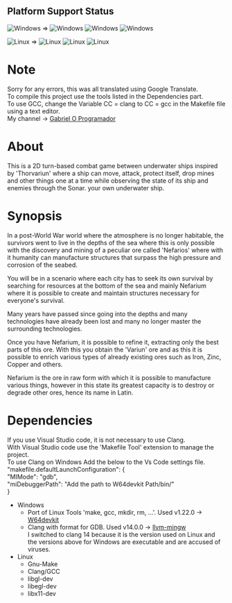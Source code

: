 ## Platform Support Status
![Windows](https://img.shields.io/badge/Windows-NotTested!-yellow) => 
![Windows](https://img.shields.io/badge/Win32-Suported-green)
![Windows](https://img.shields.io/badge/WGL-Suported-green)
![Windows](https://img.shields.io/badge/OpenGL-Suported-green)  

![Linux](https://img.shields.io/badge/Linux-OK-green) =>
![Linux](https://img.shields.io/badge/X11-Suported-green) 
![Linux](https://img.shields.io/badge/EGL-Suported-green) 
![Linux](https://img.shields.io/badge/OpenGL-Suported-green)  

# Note
Sorry for any errors, this was all translated using Google Translate.  
To compile this project use the tools listed in the Dependencies part.  
To use GCC, change the Variable CC = clang to CC = gcc in the Makefile file using a text editor.  
My channel -> [Gabriel O Programador](https://www.youtube.com/@gabriel-oprogramador)

# About
This is a 2D turn-based combat game between underwater ships inspired by 'Thorvariun' where a ship can move, attack, protect itself, drop mines and other things one at a time while observing the state of its ship and enemies through the Sonar. your own underwater ship.

# Synopsis
In a post-World War world where the atmosphere is no longer habitable, the survivors went to live in the depths of the sea where this is only possible with the discovery and mining of a peculiar ore called 'Nefarios' where with it humanity can manufacture structures that surpass the high pressure and corrosion of the seabed.  

You will be in a scenario where each city has to seek its own survival by searching for resources at the bottom of the sea and mainly Nefarium where it is possible to create and maintain structures necessary for everyone's survival.  

Many years have passed since going into the depths and many technologies have already been lost and many no longer master the surrounding technologies.  

Once you have Nefarium, it is possible to refine it, extracting only the best parts of this ore. With this you obtain the 'Variun' ore and as this it is possible to enrich various types of already existing ores such as Iron, Zinc, Copper and others.  

Nefarium is the ore in raw form with which it is possible to manufacture various things, however in this state its greatest capacity is to destroy or degrade other ores, hence its name in Latin.  

# Dependencies
If you use Visual Studio code, it is not necessary to use Clang.  
With Visual Studio code use the 'Makefile Tool' extension to manage the project.  
To use Clang on Windows Add the below to the Vs Code settings file.  
    "makefile.defaultLaunchConfiguration": {  
        "MIMode": "gdb",  
        "miDebuggerPath": "Add the path to W64devkit Path/bin/"  
    }  
* Windows
    + Port of Linux Tools 'make, gcc, mkdir, rm, ...'. Used v1.22.0 -> [W64devkit](https://github.com/skeeto/w64devkit/releases)
    + Clang with format for GDB. Used v14.0.0 -> [llvm-mingw](https://github.com/mstorsjo/llvm-mingw/releases)  
    I switched to clang 14 because it is the version used on Linux and the versions above for Windows are executable and are accused of viruses.
* Linux
    + Gnu-Make
    + Clang/GCC
    + libgl-dev
    + libegl-dev
    + libx11-dev


